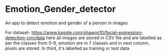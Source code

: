 # Emotion_Gender_detector
An app to detect emotion and gender of a person in images

For dataset- https://www.kaggle.com/shawon10/facial-expression-detection-cnn/data
here all images are stored in CSV file and are labelled as per the classes from 0-6, emotion are in 7 classes and in next column,
pixels are stored. In third, it's labelled as training or test data.
